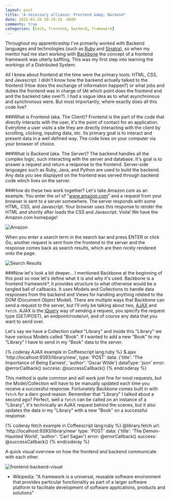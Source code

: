 ```yaml
---
layout: post
title: "A necessary alliance: Frontend &amp; Backend"
date: 2015-01-20 10:19:18 -0600
comments: true
categories: [tech, frontend, backend, framework]
---
```


Throughout my apprenticeship I've primarily worked with Backend languages and technologies (such as [Ruby](https://www.ruby-lang.org/en/) and [Sinatra](http://www.sinatrarb.com/)), so when my mentor had me start working with [Backbone](http://backbonejs.org/) the concept of a frontend framework was utterly baffling. This was my first step into learning the workings of a Distributed System.
<!-- more -->

All I knew about frontend at the time were the primary tools: HTML, CSS, and Javascript. I didn't know how the backend actually talked to the frontend (How does the exchange of information happen?) or what jobs and duties the frontend was in charge of (At which point does the frontend end and the backend take over?). I had a vague idea as to what asynchronous and synchronous were. But most importantly, where exactly does all this code live?

###What is Frontend (aka. The Client)?
Frontend is the part of the code that directly interacts with the user, it's the point of contact for an application. Everytime a user visits a site they are directly interacting with the client by scrolling, clicking, inputing data, etc. Its primary goal is to interact and present data in a well defined way. The code lives on your computer via your browser of choice.

###What is Backend (aka. The Server)?
The backend handles all the complex logic, such interacting with the server and database. It's goal is to answer a request and return a response to the frontend. Server-side languages such as Ruby, Java, and Python are used to build the backend. Any data you see displayed on the frontend was served through backend code which lives on the server.

###How do these two work together?
Let's take Amazon.com as an example. You enter the url of "www.amazon.com" and a request from your browser is sent to a server somewhere. The server responds with some HTML, CSS, and Javascript. Your browser uses this response to render the HTML and shortly after loads the CSS and Javascript. Viola! We have the Amazon.com homepage!

![Amazon](http://i.imgur.com/BVQqZuF.png)

When you enter a search term in the search bar and press ENTER or click Go, another request is sent from the frontend to the server and the response comes back as search results, which are then nicely rendered onto the page.

![Search Results](http://i.imgur.com/3Z2kaNk.png)

###Now let's look a bit deeper...
I mentioned Backbone at the beginning of this post so now let's define what it is and why it's used. Backbone is a frontend framework*, it provides structure to what otherwise would be a tangled ball of callbacks. It uses Models and Collections to handle data responses from the backend and Views for handling anything related to the DOM (Document Object Model). There are multiple ways that Backbone can send a request to the server, but I'll only be talking about two, [AJAX](http://api.jquery.com/jquery.ajax/) and ```fetch```. AJAX is the [jQuery](http://jquery.com/) way of sending a request, you specify the request type (GET/POST), an endpoint/route/url, and of course any data that you want to send over.

Let's say we have a Collection called "Library" and inside this "Library" we have various Models called "Book". If I wanted to add a new "Book" to my "Library" I have to send in my "Book" data to the server.

{% coderay AJAX example in Coffeescript lang:ruby %}
  $.ajax 'http://localhost:9393/library/new',
    type: 'POST'
    data: {'title': 'The Importance of Being Earnest', 'author': 'Oscar Wilde'}
    dataType: 'json'
    error: @errorCallback()
    success: @successCallback()
{% endcoderay %}

This method is quite common and will work just fine for most requests, but the Model/Collection will have to be manually updated each time you receive a successful response. Fortunately Backbone comes built in with ```fetch``` for a darn good reason. Remember that "Library" I talked about a second ago? Perfect, well a ```fetch``` can be called on an instance of a "Library", it's technically an AJAX request behind the scenes, but it also updates the data in my "Library" with a new "Book" on a successful response.

{% coderay fetch example in Coffeescript lang:ruby %}
  @library.fetch
    url: 'http://localhost:9393/library/new'
    type: 'POST'
    data: {'title': 'The Demon-Haunted World', 'author': 'Carl Sagan'}
    error: @errorCallback()
    success: @successCallback()
{% endcoderay %}

<!--
Talk a bit more about Sinatra here
-->

A quick visual overview on how the frontend and backend communicate with each other.

![frontend-backend-visual](http://i.imgur.com/890WdGu.gif)

* Wikipedia: "A framework is a universal, reusable software environment that provides particular functionality as part of a larger software platform to facilitate development of software applications, products and solutions"
<!--
AJAX (hit a route or endpoint)
ENDPOINTS (matching)
Should there be any critical or complex logic happening at the Frontend?
-->
